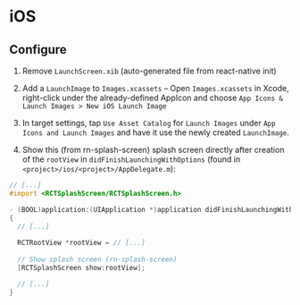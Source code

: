 # iOS

## Configure

1. Remove `LaunchScreen.xib` (auto-generated file from react-native init)

2. Add a `LaunchImage` to `Images.xcassets` – Open `Images.xcassets` in Xcode, right-click under the already-defined AppIcon and choose `App Icons & Launch Images > New iOS Launch Image`

3. In target settings, tap `Use Asset Catalog` for `Launch Images` under `App Icons and Launch Images` and have it use the newly created `LaunchImage`.

4. Show this (from rn-splash-screen) splash screen directly after creation of the `rootView` in `didFinishLaunchingWithOptions` (found in `<project>/ios/<project>/AppDelegate.m`):

  ```objectivec
  // [...]
  #import <RCTSplashScreen/RCTSplashScreen.h>
  
  - (BOOL)application:(UIApplication *)application didFinishLaunchingWithOptions:(NSDictionary *)launchOptions
 {
    // [...]
   
    RCTRootView *rootView = // [...]
    
    // Show splash screen (rn-splash-screen)
    [RCTSplashScreen show:rootView];
  
    // [...]
 }
  ```
